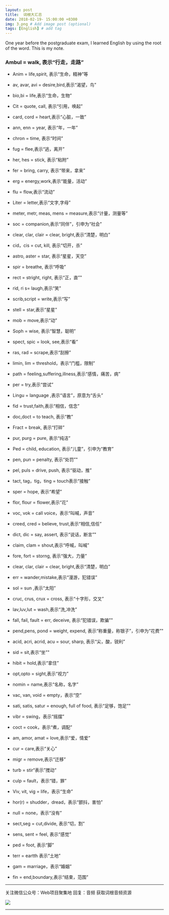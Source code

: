 ```yaml
---
layout: post
title:  词根大汇总
date: 2018-02-19- 15:00:00 +0300
img: 3.png # Add image post (optional)
tags: [English] # add tag
---
```


One year before the postgraduate exam, I learned English by using the root of the word. This is my note.

###	Ambul = walk, 表示“行走，走路”

- Anim = life,spirit, 表示“生命，精神”等

- av, avar, avi = desire,bird,表示“渴望，鸟”

- bio,bi = life,表示“生命，生物”

- Cit = quote, call, 表示“引用，唤起”

- card, cord = heart,表示“心脏，一致”

- ann, enn = year, 表示“年，一年”

- chron = time, 表示“时间”

- fug = flee,表示“逃，离开” 

- her, hes = stick, 表示“粘附” 

- fer = bring, carry, 表示“带来，拿来” 

- erg = energy,work,表示“能量，活动” 

- flu = flow,表示“流动” 

- Liter = letter,表示“文字,字母” 

- meter, metr, meas, mens = measure,表示“计量，测量等” 

- soc = companion,表示“同伴”，引申为“社会” 

- clear, clar, clair = clear, bright,表示“清楚，明白”

- cid，cis = cut, kill, 表示“切开，杀”

- astro, aster = star, 表示“星星，天空”

- spir = breathe, 表示“呼吸” 

- rect = stright, right, 表示“正，直”" 

- rid, ri s= laugh,表示“笑” 

- scrib,script = write,表示“写” 

- stell = star,表示“星星” 

- mob = move,表示“动” 

- Soph = wise, 表示“智慧，聪明” 

- spect, spic = look, see,表示“看”

- ras, rad = scrape,表示“刮擦” 

- limin, lim = threshold，表示“门槛，限制” 

- path = feeling,suffering,illness,表示“感情，痛苦，病”

- per = try,表示“尝试” 

- Lingu = language ,表示“语言”，原意为“舌头” 

- fid = trust,faith,表示“相信，信念” 

- doc,doct = to teach, 表示“教” 

- Fract = break, 表示“打碎” 

- pur, purg = pure, 表示“纯洁” 

- Ped = child, education, 表示“儿童”，引申为“教育” 

- pen, pun = penalty, 表示“处罚”" 

- pel, puls = drive, push, 表示“驱动，推” 

- tact, tag，tig，ting = touch表示“接触” 

- sper = hope, 表示“希望” 

- flor, flour = flower,表示“花”

- voc, vok = call voice，表示“叫喊，声音” 

- creed, cred = believe, trust,表示“相信,信任” 

- dict, dic = say, assert, 表示“说话，断言”" 

- claim, clam = shout,表示“呼喊，叫喊”

- fore, fort = storng, 表示“强大，力量” 

- clear, clar, clair = clear, bright,表示“清楚，明白”

- err = wander,mistake,表示“漫游，犯错误” 

- sol = sun ,表示“太阳” 

- cruc, crus, crux = cross, 表示“十字形，交叉”

- lav,luv,lut = wash,表示“洗,冲洗”

- fall, fail, fault = err, deceive, 表示“犯错误，欺骗”" 

- pend,pens, pond = weight, expend, 表示“称重量，称银子”，引申为“花费”" 

- acid, acri, acrid, acu = sour, sharp, 表示“尖，酸，锐利”

- sid = sit,表示“坐”"

- hibit = hold,表示“拿住” 

- opt,opto = sight,表示“视力” 

- nomin = name,表示“名称，名字” 

- vac, van, void = empty，表示“空” 

- sati, satis, satur = enough, full of food, 表示“足够，饱足”"

- vibr = swing，表示“摇摆”

- coct = cook，表示“煮，调配” 

- am, amor, amat = love,表示“爱，情爱”

- cur = care,表示“关心” 

- migr = remove,表示“迁移” 

- turb = stir“表示”搅动“ 

- culp = fault，表示“错，罪” 

- Viv, vit, vig = life，表示“生命” 

- hor(r) = shudder，dread，表示“颤抖，害怕” 

- null = none，表示“没有” 

- sect,seg = cut,divide, 表示“切，割” 

- sens, sent = feel, 表示“感觉” 

- ped = foot, 表示“脚” 

- terr = eartth 表示“土地” 

- gam = marriage，表示“婚姻” 

- fin = end,boundary,表示“结束，范围”



_ _ _

关注微信公众号：Web项目聚集地 回复：音频 获取词根音频资源

![]({{site.baseurl}}/assets/img/g.png)
_ _ _





